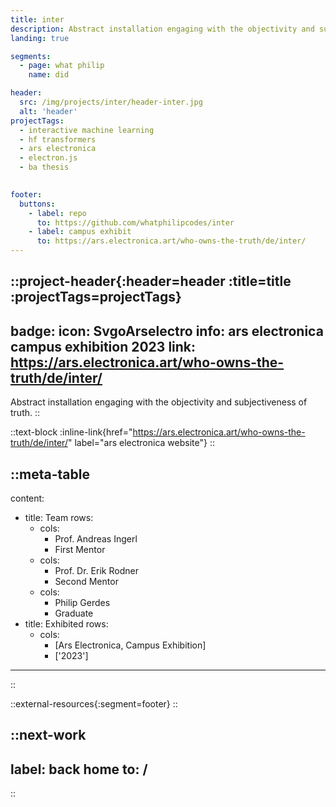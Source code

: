 ```yaml
---
title: inter
description: Abstract installation engaging with the objectivity and subjectiveness of truth.
landing: true

segments:
  - page: what philip
    name: did

header:
  src: /img/projects/inter/header-inter.jpg
  alt: 'header'
projectTags:
  - interactive machine learning
  - hf transformers
  - ars electronica
  - electron.js
  - ba thesis
  

footer:
  buttons:
    - label: repo
      to: https://github.com/whatphilipcodes/inter
    - label: campus exhibit
      to: https://ars.electronica.art/who-owns-the-truth/de/inter/
---
```


::project-header{:header=header :title=title :projectTags=projectTags}
---
badge:
  icon: SvgoArselectro
  info: ars electronica campus exhibition 2023
  link: https://ars.electronica.art/who-owns-the-truth/de/inter/
---
Abstract installation engaging with the objectivity and subjectiveness of truth.
::

::text-block
:inline-link{href="https://ars.electronica.art/who-owns-the-truth/de/inter/" label="ars electronica website"}
::

::meta-table
---
content:
  - title: Team
    rows:
      - cols: 
        - Prof. Andreas Ingerl
        - First Mentor
      - cols: 
        - Prof. Dr. Erik Rodner
        - Second Mentor
      - cols: 
        - Philip Gerdes
        - Graduate
  - title: Exhibited
    rows: 
      - cols: 
        - [Ars Electronica, Campus Exhibition]
        - ['2023']
---
::

::external-resources{:segment=footer}
::

::next-work
---
label: back home
to: /
---
::

